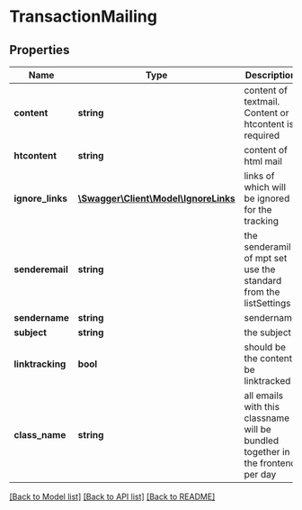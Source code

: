 # TransactionMailing

## Properties
Name | Type | Description | Notes
------------ | ------------- | ------------- | -------------
**content** | **string** | content of textmail. Content or htcontent is required | 
**htcontent** | **string** | content of html mail | [optional] 
**ignore_links** | [**\Swagger\Client\Model\IgnoreLinks**](IgnoreLinks.md) | links of which will be ignored for the tracking | [optional] 
**senderemail** | **string** | the senderamil of mpt set use the standard from the listSettings | [optional] 
**sendername** | **string** | sendername | [optional] 
**subject** | **string** | the subject | 
**linktracking** | **bool** | should be the content be linktracked | [optional] 
**class_name** | **string** | all emails with this classname will be bundled together in the frontend per day | [optional] 

[[Back to Model list]](../README.md#documentation-for-models) [[Back to API list]](../README.md#documentation-for-api-endpoints) [[Back to README]](../README.md)



